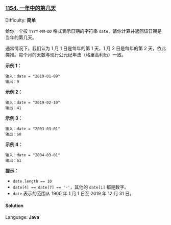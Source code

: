 ### [1154\. 一年中的第几天](https://leetcode-cn.com/problems/day-of-the-year/)

Difficulty: **简单**


给你一个按 `YYYY-MM-DD` 格式表示日期的字符串 `date`，请你计算并返回该日期是当年的第几天。

通常情况下，我们认为 1 月 1 日是每年的第 1 天，1 月 2 日是每年的第 2 天，依此类推。每个月的天数与现行公元纪年法（格里高利历）一致。

**示例 1：**

```
输入：date = "2019-01-09"
输出：9
```

**示例 2：**

```
输入：date = "2019-02-10"
输出：41
```

**示例 3：**

```
输入：date = "2003-03-01"
输出：60
```

**示例 4：**

```
输入：date = "2004-03-01"
输出：61
```

**提示：**

*   `date.length == 10`
*   `date[4] == date[7] == '-'`，其他的 `date[i]` 都是数字。
*   `date` 表示的范围从 1900 年 1 月 1 日至 2019 年 12 月 31 日。


#### Solution

Language: **Java**

```java
​
```